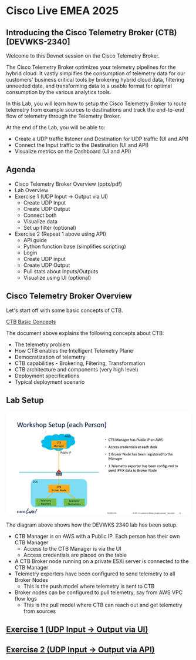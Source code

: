 # Cisco Live EMEA 2025

## Introducing the Cisco Telemetry Broker (CTB) [DEVWKS-2340]

Welcome to this Devnet session on the Cisco Telemetry Broker.

The Cisco Telemetry Broker optimizes your telemetry pipelines for the hybrid cloud. It vastly simplifies the consumption of telemetry data for our customers' business critical tools by brokering hybrid cloud data, filtering unneeded data, and transforming data to a usable format for optimal consumption by the various analytics tools.

In this Lab, you will learn how to setup the Cisco Telemetry Broker to route telemetry from example sources to destinations and track the end-to-end flow of telemetry through the Telemetry Broker.

At the end of the Lab, you will be able to:
* Create a UDP traffic listener and Destination for UDP traffic (UI and API)
* Connect the Input traffic to the Destination (UI and API)
* Visualize metrics on the Dashboard (UI and API)

## Agenda

* Cisco Telemetry Broker Overview (pptx/pdf)
* Lab Overview
* Exercise 1 (UDP Input -> Output via UI)
    * Create UDP Input
    * Create UDP Output
    * Connect both
    * Visualize data
    * Set up filter (optional)
* Exercise 2 (Repeat 1 above using API)
    * API guide
    * Python function base (simplifies scripting)
    * Login
    * Create UDP input
    * Create UDP Output
    * Pull stats about Inputs/Outputs
    * Visualize using UI (optional)

## Cisco Telemetry Broker Overview

Let's start off with some basic concepts of CTB.

[CTB Basic Concepts](docs/DEVWKS-2340-CTB-Introduction.pdf)

The document above explains the following concepts about CTB:
* The telemetry problem
* How CTB enables the Intelligent Telemetry Plane
* Democratization of telemetry
* CTB capabilities - Brokering, Filtering, Transformation
* CTB architecture and components (very high level)
* Deployment specifications
* Typical deployment scenario

## Lab Setup

![DEVWKS 2340 Workshop Setup](images/Workshop-setup.jpg)

The diagram above shows how the DEVWKS 2340 lab has been setup.
* CTB Manager is on AWS with a Public IP. Each person has their own CTB Manager
    * Access to the CTB Manager is via the UI
    * Access credentials are placed on the table
* A CTB Broker node running on a private ESXi server is connected to the CTB Manager
* Telemetry exporters have been configured to send telemetry to all Broker Nodes
    * This is the push model where telemetry is sent to CTB
* Broker nodes can be configured to pull telemetry, say from AWS VPC flow logs
    * This is the pull model where CTB can reach out and get telemetry from sources

## [Exercise 1 (UDP Input -> Output via UI)](01-CTB-UI.md)

## [Exercise 2 (UDP Input -> Output via API)](02-CTB-API.md)
